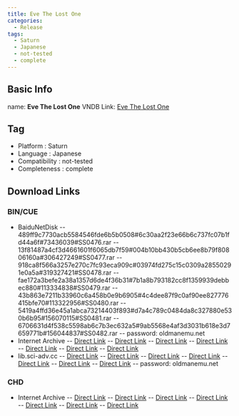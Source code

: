```yaml
---
title: Eve The Lost One
categories:
  - Release
tags:
  - Saturn
  - Japanese
  - not-tested
  - complete
---
```

## Basic Info

name: **Eve The Lost One**
VNDB Link: [Eve The Lost One](https://vndb.org/r5321)

## Tag
 - Platform : Saturn
 - Language : Japanese
 - Compatibility : not-tested
 - Completeness : complete

## Download Links
### BIN/CUE
 - BaiduNetDisk
 -- 489ff9c7730acb5584546fde6b5b0508#6c30aa2f23e66b6c737fc07b1fd44a6f#73436039#SS0476.rar
 -- 13f81487a4cf3d4661601f6065db7f59#004b10bb430b5cb6ee8b79f80806160a#306427249#SS0477.rar
 -- 918ca8f566a3257e270c7fc93eca909c#03974fd275c15c0309a28550291e0a5a#319327421#SS0478.rar
 -- fae172a3befe2a38a1357d6de4f36b31#7b1a8b793182cc8f1359939debbec880#113334838#SS0479.rar
 -- 43b863e7211b33960c6a458b0e9b6905#4c4dee87f9c0af90ee827776415bfe70#113322956#SS0480.rar
 -- 5419a4ffd36e45a1abca73214403f893#d7a4c789c0484da8c327880e530b6b95#156070115#SS0481.rar
 -- 6706631d4f538c5598ab6c7b3ec632a5#9ab5568e4af3d3031b618e3d7659771b#156044837#SS0482.rar
 -- password: oldmanemu.net
 - Internet Archive
 -- [Direct Link](https://archive.org/download/redump.ss.revival/Eve%20-%20The%20Lost%20One%20%28Japan%29%20%28Demo%29.zip)
 -- [Direct Link](https://archive.org/download/redump.ss.revival/Eve%20-%20The%20Lost%20One%20%28Japan%29%20%28Disc%201%29%20%28Kyoko%20Disc%29%20%281M%29.zip)
 -- [Direct Link](https://archive.org/download/redump.ss.revival/Eve%20-%20The%20Lost%20One%20%28Japan%29%20%28Disc%202%29%20%28Snake%20Disc%29%20%282M%29.zip)
 -- [Direct Link](https://archive.org/download/redump.ss.revival/Eve%20-%20The%20Lost%20One%20%28Japan%29%20%28Disc%203%29%20%28Lost%20One%20Disc%29%20%281M%29.zip)
 -- [Direct Link](https://archive.org/download/redump.ss.revival/Eve%20-%20The%20Lost%20One%20%28Japan%29%20%28Disc%203%29%20%28Lost%20One%20Disc%29%20%282M%29.zip)
 -- [Direct Link](https://archive.org/download/redump.ss.revival/Eve%20-%20The%20Lost%20One%20%28Japan%29%20%28Disc%204%29%20%28Extra%20Disc%29%20%281M%29.zip)
 -- [Direct Link](https://archive.org/download/redump.ss.revival/Eve%20-%20The%20Lost%20One%20%28Japan%29%20%28Disc%204%29%20%28Extra%20Disc%29%20%282M%29.zip)
 - lib.sci-adv.cc
 -- [Direct Link](https://pan.mcseekeri.top/api/raw/?path=/K%E7%A4%BE%E6%95%B4%E5%90%88/SS0476.rar)
 -- [Direct Link](https://pan.mcseekeri.top/api/raw/?path=/K%E7%A4%BE%E6%95%B4%E5%90%88/SS0477.rar)
 -- [Direct Link](https://pan.mcseekeri.top/api/raw/?path=/K%E7%A4%BE%E6%95%B4%E5%90%88/SS0478.rar)
 -- [Direct Link](https://pan.mcseekeri.top/api/raw/?path=/K%E7%A4%BE%E6%95%B4%E5%90%88/SS0479.rar)
 -- [Direct Link](https://pan.mcseekeri.top/api/raw/?path=/K%E7%A4%BE%E6%95%B4%E5%90%88/SS0480.rar)
 -- [Direct Link](https://pan.mcseekeri.top/api/raw/?path=/K%E7%A4%BE%E6%95%B4%E5%90%88/SS0481.rar)
 -- [Direct Link](https://pan.mcseekeri.top/api/raw/?path=/K%E7%A4%BE%E6%95%B4%E5%90%88/SS0482.rar)
 -- password: oldmanemu.net
### CHD
 - Internet Archive
 -- [Direct Link](https://archive.org/download/chd_saturn/CHD-Saturn/Japan/Eve%20-%20The%20Lost%20One%20%28Japan%29%20%28Demo%29.chd)
 -- [Direct Link](https://archive.org/download/chd_saturn/CHD-Saturn/Japan/Eve%20-%20The%20Lost%20One%20%28Japan%29%20%28Disc%201%29%20%28Kyoko%20Disc%29%20%281M%29.chd)
 -- [Direct Link](https://archive.org/download/chd_saturn/CHD-Saturn/Japan/Eve%20-%20The%20Lost%20One%20%28Japan%29%20%28Disc%202%29%20%28Snake%20Disc%29%20%282M%29.chd)
 -- [Direct Link](https://archive.org/download/chd_saturn/CHD-Saturn/Japan/Eve%20-%20The%20Lost%20One%20%28Japan%29%20%28Disc%203%29%20%28Lost%20One%20Disc%29%20%281M%29.chd)
 -- [Direct Link](https://archive.org/download/chd_saturn/CHD-Saturn/Japan/Eve%20-%20The%20Lost%20One%20%28Japan%29%20%28Disc%203%29%20%28Lost%20One%20Disc%29%20%282M%29.chd)
 -- [Direct Link](https://archive.org/download/chd_saturn/CHD-Saturn/Japan/Eve%20-%20The%20Lost%20One%20%28Japan%29%20%28Disc%204%29%20%28Extra%20Disc%29%20%281M%29.chd)
 -- [Direct Link](https://archive.org/download/chd_saturn/CHD-Saturn/Japan/Eve%20-%20The%20Lost%20One%20%28Japan%29%20%28Disc%204%29%20%28Extra%20Disc%29%20%282M%29.chd)